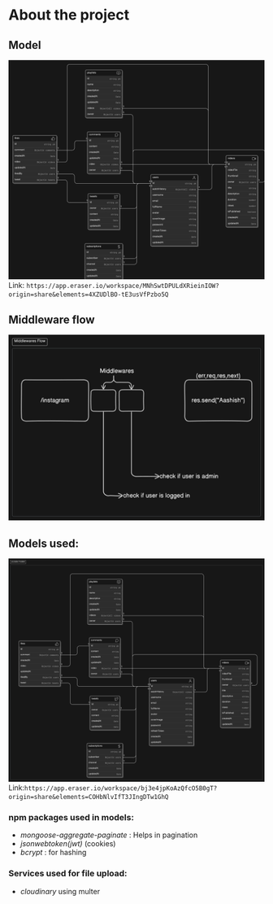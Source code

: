# About the project

## Model

![youtube model](./youtubeProjectModel.png)
Link: `https://app.eraser.io/workspace/MNhSwtDPULdXRieinIOW?origin=share&elements=4XZUDlBO-tE3usVfPzbo5Q`

## Middleware flow
![](./middleWareFlow.png)

## Models used:
![](models.png)
Link:`https://app.eraser.io/workspace/bj3e4jpKoAzQfcO5B0gT?origin=share&elements=COHbNlvIfT3JIngDTw1GhQ`

### npm packages used in models:
- *mongoose-aggregate-paginate* : Helps in pagination 
- *jsonwebtoken(jwt)* (cookies)
- *bcrypt* : for hashing

### Services used for file upload:
- *cloudinary* using multer